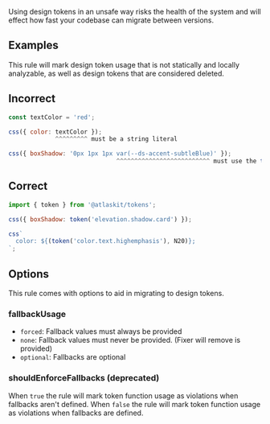 Using design tokens in an unsafe way risks the health of the system and will effect how fast your codebase can migrate between versions.

## Examples

This rule will mark design token usage that is not statically and locally analyzable,
as well as design tokens that are considered deleted.

## Incorrect

```js
const textColor = 'red';

css({ color: textColor });
             ^^^^^^^^^ must be a string literal
```

```js
css({ boxShadow: '0px 1px 1px var(--ds-accent-subtleBlue)' });
                              ^^^^^^^^^^^^^^^^^^^^^^^^^^ must use the token() function
```

## Correct

```js
import { token } from '@atlaskit/tokens';

css({ boxShadow: token('elevation.shadow.card') });

css`
  color: ${(token('color.text.highemphasis'), N20)};
`;
```

## Options

This rule comes with options to aid in migrating to design tokens.

### fallbackUsage

- `forced`: Fallback values must always be provided
- `none`: Fallback values must never be provided. (Fixer will remove is provided)
- `optional`: Fallbacks are optional

### shouldEnforceFallbacks (deprecated)

When `true` the rule will mark token function usage as violations when fallbacks aren't defined.
When `false` the rule will mark token function usage as violations when fallbacks are defined.
